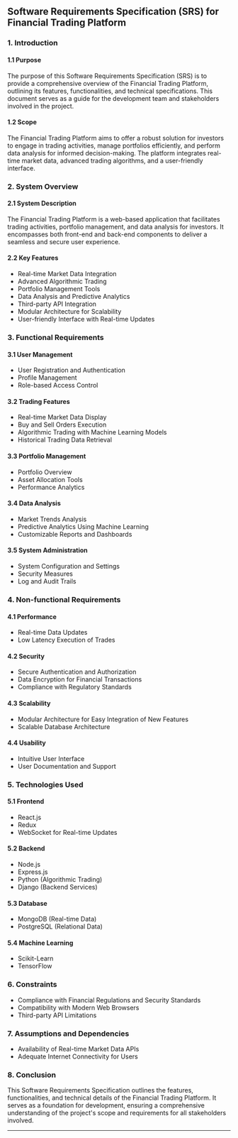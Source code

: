 
## Software Requirements Specification (SRS) for Financial Trading Platform

### 1. Introduction

#### 1.1 Purpose
The purpose of this Software Requirements Specification (SRS) is to provide a comprehensive overview of the Financial Trading Platform, outlining its features, functionalities, and technical specifications. This document serves as a guide for the development team and stakeholders involved in the project.

#### 1.2 Scope
The Financial Trading Platform aims to offer a robust solution for investors to engage in trading activities, manage portfolios efficiently, and perform data analysis for informed decision-making. The platform integrates real-time market data, advanced trading algorithms, and a user-friendly interface.

### 2. System Overview

#### 2.1 System Description
The Financial Trading Platform is a web-based application that facilitates trading activities, portfolio management, and data analysis for investors. It encompasses both front-end and back-end components to deliver a seamless and secure user experience.

#### 2.2 Key Features
- Real-time Market Data Integration
- Advanced Algorithmic Trading
- Portfolio Management Tools
- Data Analysis and Predictive Analytics
- Third-party API Integration
- Modular Architecture for Scalability
- User-friendly Interface with Real-time Updates

### 3. Functional Requirements

#### 3.1 User Management
- User Registration and Authentication
- Profile Management
- Role-based Access Control

#### 3.2 Trading Features
- Real-time Market Data Display
- Buy and Sell Orders Execution
- Algorithmic Trading with Machine Learning Models
- Historical Trading Data Retrieval

#### 3.3 Portfolio Management
- Portfolio Overview
- Asset Allocation Tools
- Performance Analytics

#### 3.4 Data Analysis
- Market Trends Analysis
- Predictive Analytics Using Machine Learning
- Customizable Reports and Dashboards

#### 3.5 System Administration
- System Configuration and Settings
- Security Measures
- Log and Audit Trails

### 4. Non-functional Requirements

#### 4.1 Performance
- Real-time Data Updates
- Low Latency Execution of Trades

#### 4.2 Security
- Secure Authentication and Authorization
- Data Encryption for Financial Transactions
- Compliance with Regulatory Standards

#### 4.3 Scalability
- Modular Architecture for Easy Integration of New Features
- Scalable Database Architecture

#### 4.4 Usability
- Intuitive User Interface
- User Documentation and Support

### 5. Technologies Used

#### 5.1 Frontend
- React.js
- Redux
- WebSocket for Real-time Updates

#### 5.2 Backend
- Node.js
- Express.js
- Python (Algorithmic Trading)
- Django (Backend Services)

#### 5.3 Database
- MongoDB (Real-time Data)
- PostgreSQL (Relational Data)

#### 5.4 Machine Learning
- Scikit-Learn
- TensorFlow

### 6. Constraints

- Compliance with Financial Regulations and Security Standards
- Compatibility with Modern Web Browsers
- Third-party API Limitations

### 7. Assumptions and Dependencies

- Availability of Real-time Market Data APIs
- Adequate Internet Connectivity for Users

### 8. Conclusion

This Software Requirements Specification outlines the features, functionalities, and technical details of the Financial Trading Platform. It serves as a foundation for development, ensuring a comprehensive understanding of the project's scope and requirements for all stakeholders involved.

---
